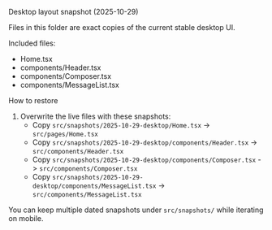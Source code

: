 Desktop layout snapshot (2025-10-29)

Files in this folder are exact copies of the current stable desktop UI.

Included files:
- Home.tsx
- components/Header.tsx
- components/Composer.tsx
- components/MessageList.tsx

How to restore
1) Overwrite the live files with these snapshots:
   - Copy `src/snapshots/2025-10-29-desktop/Home.tsx`            -> `src/pages/Home.tsx`
   - Copy `src/snapshots/2025-10-29-desktop/components/Header.tsx`   -> `src/components/Header.tsx`
   - Copy `src/snapshots/2025-10-29-desktop/components/Composer.tsx` -> `src/components/Composer.tsx`
   - Copy `src/snapshots/2025-10-29-desktop/components/MessageList.tsx` -> `src/components/MessageList.tsx`

You can keep multiple dated snapshots under `src/snapshots/` while iterating on mobile.


